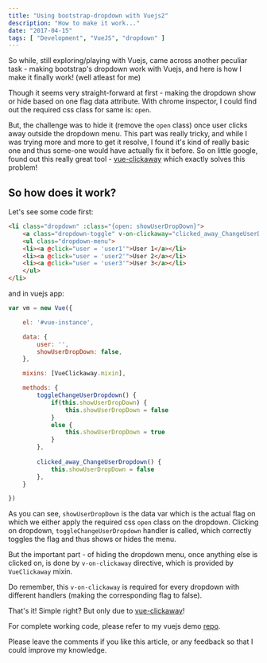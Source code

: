 ```yaml
---
title: "Using bootstrap-dropdown with Vuejs2"
description: "How to make it work..."
date: "2017-04-15"
tags: [ "Development", "VueJS", "dropdown" ]
---
```


So while, still exploring/playing with Vuejs, came across another peculiar task - making bootstrap's dropdown work with Vuejs, and here is how I make it finally work! (well atleast for me)

Though it seems very straight-forward at first - making the dropdown show or hide based on one flag data attribute. With chrome inspector, I could find out the  required css class for same is: `open`. 

But, the challenge was to hide it (remove the `open` class) once user clicks away outside the dropdown menu. This part was really tricky, and while I was trying more and more to get it resolve, I found it's kind of really basic one and thus some-one would have actually fix it before. So on little google, found out this really great  tool - [vue-clickaway](https://github.com/simplesmiler/vue-clickaway) which exactly solves this problem!

## So how does it work?

Let's see some code first:

```html
<li class="dropdown" :class="{open: showUserDropDown}">
    <a class="dropdown-toggle" v-on-clickaway="clicked_away_ChangeUserDropdown" @click="toggleChangeUserDropdown">Select User <span class="caret"></span></a>
    <ul class="dropdown-menu">
    <li><a @click="user = 'user1'">User 1</a></li>
    <li><a @click="user = 'user2'">User 2</a></li>
    <li><a @click="user = 'user3'">User 3</a></li>
    </ul>
</li>
```

and in vuejs app:

```javascript
var vm = new Vue({

    el: '#vue-instance',

    data: {
        user: '',
        showUserDropDown: false,
    },

    mixins: [VueClickaway.mixin],

    methods: {
        toggleChangeUserDropdown() {
            if(this.showUserDropDown) {
                this.showUserDropDown = false
            }
            else {
                this.showUserDropDown = true
            }
        },
        
        clicked_away_ChangeUserDropdown() {
            this.showUserDropDown = false
        },
    }

})
```

As you can see, `showUserDropDown` is the data var which is the actual flag on which we either apply the required css `open` class on the dropdown. Clicking on dropdown, `toggleChangeUserDropdown` handler is called, which correctly toggles the flag and thus shows or hides the menu.

But the important part - of hiding the dropdown menu, once anything else is clicked on, is done by `v-on-clickaway` directive, which is provided by `VueClickaway` mixin.

Do remember, this `v-on-clickaway` is required for every dropdown with different handlers (making the corresponding flag to false).

That's it! Simple right? But only due to [vue-clickaway](https://github.com/simplesmiler/vue-clickaway)!

For complete working code, please refer to my vuejs demo [repo](https://github.com/abhijitmamarde/vuejs_demos).

Please leave the comments if you like this article, or any feedback so that I could improve my knowledge.
